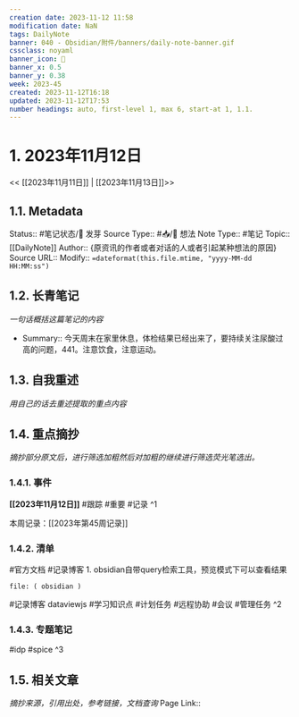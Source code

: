 ```yaml
---
creation date: 2023-11-12 11:58
modification date: NaN
tags: DailyNote
banner: 040 - Obsidian/附件/banners/daily-note-banner.gif
cssclass: noyaml
banner_icon: 💌
banner_x: 0.5
banner_y: 0.38
week: 2023-45
created: 2023-11-12T16:18
updated: 2023-11-12T17:53
number headings: auto, first-level 1, max 6, start-at 1, 1.1.
---
```


# 1. 2023年11月12日

<< [[2023年11月11日]] | [[2023年11月13日]]>>

## 1.1. Metadata

Status:: #笔记状态/🌱 发芽
Source Type:: #📥/💭 想法 
Note Type:: #笔记
Topic:: [[DailyNote]]
Author:: {原资讯的作者或者对话的人或者引起某种想法的原因}
Source URL::
Modify:: `=dateformat(this.file.mtime, "yyyy-MM-dd HH:MM:ss")`

## 1.2. 长青笔记

_一句话概括这篇笔记的内容_

- Summary:: 今天周末在家里休息，体检结果已经出来了，要持续关注尿酸过高的问题，441。注意饮食，注意运动。

## 1.3. 自我重述

_用自己的话去重述提取的重点内容_

## 1.4. 重点摘抄

_摘抄部分原文后，进行筛选加粗然后对加粗的继续进行筛选荧光笔选出。_

### 1.4.1. 事件

**[[2023年11月12日]]** #跟踪 #重要 #记录
^1

本周记录：[[2023年第45周记录]]

### 1.4.2. 清单

#官方文档 
#记录博客 1. obsidian自带query检索工具，预览模式下可以查看结果
```query
file: ( obsidian )
```
#记录博客 dataviewjs
#学习知识点 #计划任务 #远程协助 #会议 #管理任务
^2

### 1.4.3. 专题笔记

#idp
#spice
^3

## 1.5. 相关文章

_摘抄来源，引用出处，参考链接，文档查询_
Page Link::
